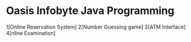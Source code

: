 # Oasis Infobyte Java Programming
1[Online Reservation System]
2[Number Guessing game]
3[ATM Interface]
4[nline Examination]
